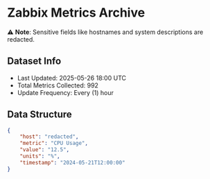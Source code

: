 # Zabbix Metrics Archive

⚠️ **Note**: Sensitive fields like hostnames and system descriptions are redacted.

## Dataset Info
- Last Updated: 2025-05-26 18:00 UTC
- Total Metrics Collected: 992
- Update Frequency: Every (1) hour

## Data Structure
```json
{
    "host": "redacted",
    "metric": "CPU Usage",
    "value": "12.5",
    "units": "%",
    "timestamp": "2024-05-21T12:00:00"
}
```
